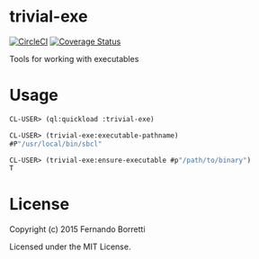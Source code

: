 # trivial-exe

[![CircleCI](https://circleci.com/gh/samuel-jimenez/trivial-exe/tree/master.svg?style=svg)](https://circleci.com/gh/samuel-jimenez/trivial-exe/tree/master)
[![Coverage Status](https://coveralls.io/repos/github/samuel-jimenez/trivial-exe/badge.svg?branch=master&kill_cache=1)](https://coveralls.io/github/samuel-jimenez/trivial-exe?branch=master)

Tools for working with executables

# Usage

```lisp
CL-USER> (ql:quickload :trivial-exe)

CL-USER> (trivial-exe:executable-pathname)
#P"/usr/local/bin/sbcl"

CL-USER> (trivial-exe:ensure-executable #p"/path/to/binary")
T
```

# License

Copyright (c) 2015 Fernando Borretti

Licensed under the MIT License.
